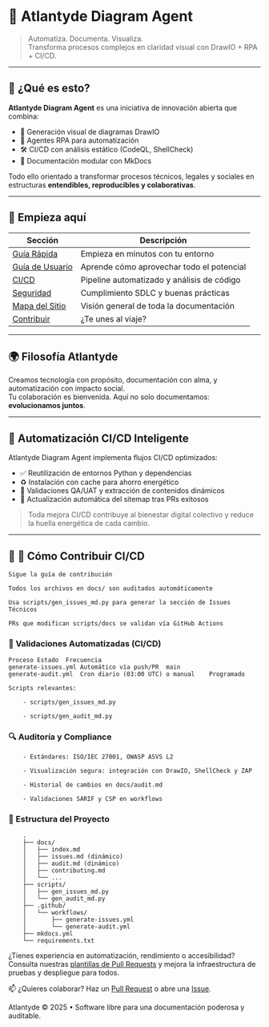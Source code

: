 # 🌊 Atlantyde Diagram Agent

> Automatiza. Documenta. Visualiza.  
> Transforma procesos complejos en claridad visual con DrawIO + RPA + CI/CD.

---

## 🧠 ¿Qué es esto?

**Atlantyde Diagram Agent** es una iniciativa de innovación abierta que combina:

- 🎨 Generación visual de diagramas DrawIO
- 🤖 Agentes RPA para automatización
- 🛠 CI/CD con análisis estático (CodeQL, ShellCheck)
- 🧩 Documentación modular con MkDocs

Todo ello orientado a transformar procesos técnicos, legales y sociales en estructuras **entendibles, reproducibles y colaborativas**.

---

## 🚀 Empieza aquí

| Sección | Descripción |
|--------|-------------|
| [Guía Rápida](getting-started/quick-start/) | Empieza en minutos con tu entorno |
| [Guía de Usuario](user-guide/user-guide-overview/) | Aprende cómo aprovechar todo el potencial |
| [CI/CD](ci-cd/) | Pipeline automatizado y análisis de código |
| [Seguridad](security/) | Cumplimiento SDLC y buenas prácticas |
| [Mapa del Sitio](sitemap.md) | Visión general de toda la documentación |
| [Contribuir](contributing.md) | ¿Te unes al viaje? |

---

## 🌍 Filosofía Atlantyde

Creamos tecnología con propósito, documentación con alma, y automatización con impacto social.  
Tu colaboración es bienvenida. Aquí no solo documentamos: **evolucionamos juntos**.

---

## 🔁 Automatización CI/CD Inteligente

Atlantyde Diagram Agent implementa flujos CI/CD optimizados:

- ✅ Reutilización de entornos Python y dependencias
- ♻️ Instalación con cache para ahorro energético
- 🧠 Validaciones QA/UAT y extracción de contenidos dinámicos
- 📄 Actualización automática del sitemap tras PRs exitosos

> Toda mejora CI/CD contribuye al bienestar digital colectivo y reduce la huella energética de cada cambio.

---

## 👥 🤝 Cómo Contribuir CI/CD

    Sigue la guía de contribución

    Todos los archivos en docs/ son auditados automáticamente

    Usa scripts/gen_issues_md.py para generar la sección de Issues Técnicos

    PRs que modifican scripts/docs se validan vía GitHub Actions

### 🧪 Validaciones Automatizadas (CI/CD)
    
    Proceso	Estado	Frecuencia
    generate-issues.yml	Automático vía push/PR	main
    generate-audit.yml	Cron diario (03:00 UTC) o manual	Programado

    Scripts relevantes:

        - scripts/gen_issues_md.py

        - scripts/gen_audit_md.py

### 🔍  Auditoría y Compliance

        - Estándares: ISO/IEC 27001, OWASP ASVS L2

        - Visualización segura: integración con DrawIO, ShellCheck y ZAP

        - Historial de cambios en docs/audit.md

        - Validaciones SARIF y CSP en workflows

### 📂 Estructura del Proyecto

```
    .
    ├── docs/
    │   ├── index.md
    │   ├── issues.md (dinámico)
    │   ├── audit.md (dinámico)
    │   ├── contributing.md
    │   └── ...
    ├── scripts/
    │   ├── gen_issues_md.py
    │   └── gen_audit_md.py
    ├── .github/
    │   └── workflows/
    │       ├── generate-issues.yml
    │       └── generate-audit.yml
    ├── mkdocs.yml
    └── requirements.txt
```

¿Tienes experiencia en automatización, rendimiento o accesibilidad?  
Consulta nuestras [plantillas de Pull Requests](.github/PULL_REQUEST_TEMPLATE) y mejora la infraestructura de pruebas y despliegue para todos.

📫 ¿Quieres colaborar? Haz un [Pull Request](https://github.com/JSilvaGlez/atlantyde-drawio-agent/pulls) o abre una [Issue](https://github.com/JSilvaGlez/atlantyde-drawio-agent/issues).

Atlantyde © 2025 • Software libre para una documentación poderosa y auditable.

